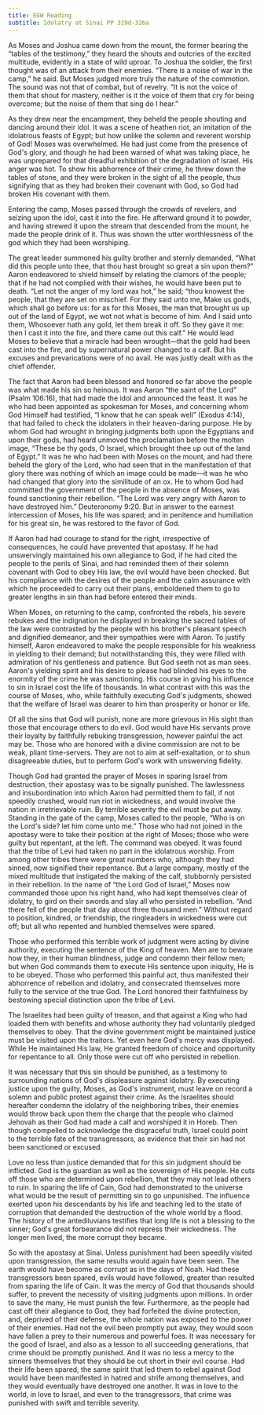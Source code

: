 ```yaml
---
title: EGW Reading
subtitle: Idolatry at Sinai PP 319d-326a
---
```


As Moses and Joshua came down from the mount, the former bearing the “tables of the testimony,” they heard the shouts and outcries of the excited multitude, evidently in a state of wild uproar. To Joshua the soldier, the first thought was of an attack from their enemies. “There is a noise of war in the camp,” he said. But Moses judged more truly the nature of the commotion. The sound was not that of combat, but of revelry. “It is not the voice of them that shout for mastery, neither is it the voice of them that cry for being overcome; but the noise of them that sing do I hear.”

As they drew near the encampment, they beheld the people shouting and dancing around their idol. It was a scene of heathen riot, an imitation of the idolatrous feasts of Egypt; but how unlike the solemn and reverent worship of God! Moses was overwhelmed. He had just come from the presence of God's glory, and though he had been warned of what was taking place, he was unprepared for that dreadful exhibition of the degradation of Israel. His anger was hot. To show his abhorrence of their crime, he threw down the tables of stone, and they were broken in the sight of all the people, thus signifying that as they had broken their covenant with God, so God had broken His covenant with them.

Entering the camp, Moses passed through the crowds of revelers, and seizing upon the idol, cast it into the fire. He afterward ground it to powder, and having strewed it upon the stream that descended from the mount, he made the people drink of it. Thus was shown the utter worthlessness of the god which they had been worshiping.

The great leader summoned his guilty brother and sternly demanded, “What did this people unto thee, that thou hast brought so great a sin upon them?” Aaron endeavored to shield himself by relating the clamors of the people; that if he had not complied with their wishes, he would have been put to death. “Let not the anger of my lord wax hot,” he said; “thou knowest the people, that they are set on mischief. For they said unto me, Make us gods, which shall go before us: for as for this Moses, the man that brought us up out of the land of Egypt, we wot not what is become of him. And I said unto them, Whosoever hath any gold, let them break it off. So they gave it me: then I cast it into the fire, and there came out this calf.” He would lead Moses to believe that a miracle had been wrought—that the gold had been cast into the fire, and by supernatural power changed to a calf. But his excuses and prevarications were of no avail. He was justly dealt with as the chief offender.

The fact that Aaron had been blessed and honored so far above the people was what made his sin so heinous. It was Aaron “the saint of the Lord” (Psalm 106:16), that had made the idol and announced the feast. It was he who had been appointed as spokesman for Moses, and concerning whom God Himself had testified, “I know that he can speak well” (Exodus 4:14), that had failed to check the idolaters in their heaven-daring purpose. He by whom God had wrought in bringing judgments both upon the Egyptians and upon their gods, had heard unmoved the proclamation before the molten image, “These be thy gods, O Israel, which brought thee up out of the land of Egypt.” It was he who had been with Moses on the mount, and had there beheld the glory of the Lord, who had seen that in the manifestation of that glory there was nothing of which an image could be made—it was he who had changed that glory into the similitude of an ox. He to whom God had committed the government of the people in the absence of Moses, was found sanctioning their rebellion. “The Lord was very angry with Aaron to have destroyed him.” Deuteronomy 9:20. But in answer to the earnest intercession of Moses, his life was spared; and in penitence and humiliation for his great sin, he was restored to the favor of God.

If Aaron had had courage to stand for the right, irrespective of consequences, he could have prevented that apostasy. If he had unswervingly maintained his own allegiance to God, if he had cited the people to the perils of Sinai, and had reminded them of their solemn covenant with God to obey His law, the evil would have been checked. But his compliance with the desires of the people and the calm assurance with which he proceeded to carry out their plans, emboldened them to go to greater lengths in sin than had before entered their minds.

When Moses, on returning to the camp, confronted the rebels, his severe rebukes and the indignation he displayed in breaking the sacred tables of the law were contrasted by the people with his brother's pleasant speech and dignified demeanor, and their sympathies were with Aaron. To justify himself, Aaron endeavored to make the people responsible for his weakness in yielding to their demand; but notwithstanding this, they were filled with admiration of his gentleness and patience. But God seeth not as man sees. Aaron's yielding spirit and his desire to please had blinded his eyes to the enormity of the crime he was sanctioning. His course in giving his influence to sin in Israel cost the life of thousands. In what contrast with this was the course of Moses, who, while faithfully executing God's judgments, showed that the welfare of Israel was dearer to him than prosperity or honor or life.

Of all the sins that God will punish, none are more grievous in His sight than those that encourage others to do evil. God would have His servants prove their loyalty by faithfully rebuking transgression, however painful the act may be. Those who are honored with a divine commission are not to be weak, pliant time-servers. They are not to aim at self-exaltation, or to shun disagreeable duties, but to perform God's work with unswerving fidelity.

Though God had granted the prayer of Moses in sparing Israel from destruction, their apostasy was to be signally punished. The lawlessness and insubordination into which Aaron had permitted them to fall, if not speedily crushed, would run riot in wickedness, and would involve the nation in irretrievable ruin. By terrible severity the evil must be put away. Standing in the gate of the camp, Moses called to the people, “Who is on the Lord's side? let him come unto me.” Those who had not joined in the apostasy were to take their position at the right of Moses; those who were guilty but repentant, at the left. The command was obeyed. It was found that the tribe of Levi had taken no part in the idolatrous worship. From among other tribes there were great numbers who, although they had sinned, now signified their repentance. But a large company, mostly of the mixed multitude that instigated the making of the calf, stubbornly persisted in their rebellion. In the name of “the Lord God of Israel,” Moses now commanded those upon his right hand, who had kept themselves clear of idolatry, to gird on their swords and slay all who persisted in rebellion. “And there fell of the people that day about three thousand men.” Without regard to position, kindred, or friendship, the ringleaders in wickedness were cut off; but all who repented and humbled themselves were spared.

Those who performed this terrible work of judgment were acting by divine authority, executing the sentence of the King of heaven. Men are to beware how they, in their human blindness, judge and condemn their fellow men; but when God commands them to execute His sentence upon iniquity, He is to be obeyed. Those who performed this painful act, thus manifested their abhorrence of rebellion and idolatry, and consecrated themselves more fully to the service of the true God. The Lord honored their faithfulness by bestowing special distinction upon the tribe of Levi.

The Israelites had been guilty of treason, and that against a King who had loaded them with benefits and whose authority they had voluntarily pledged themselves to obey. That the divine government might be maintained justice must be visited upon the traitors. Yet even here God's mercy was displayed. While He maintained His law, He granted freedom of choice and opportunity for repentance to all. Only those were cut off who persisted in rebellion.

It was necessary that this sin should be punished, as a testimony to surrounding nations of God's displeasure against idolatry. By executing justice upon the guilty, Moses, as God's instrument, must leave on record a solemn and public protest against their crime. As the Israelites should hereafter condemn the idolatry of the neighboring tribes, their enemies would throw back upon them the charge that the people who claimed Jehovah as their God had made a calf and worshiped it in Horeb. Then though compelled to acknowledge the disgraceful truth, Israel could point to the terrible fate of the transgressors, as evidence that their sin had not been sanctioned or excused.

Love no less than justice demanded that for this sin judgment should be inflicted. God is the guardian as well as the sovereign of His people. He cuts off those who are determined upon rebellion, that they may not lead others to ruin. In sparing the life of Cain, God had demonstrated to the universe what would be the result of permitting sin to go unpunished. The influence exerted upon his descendants by his life and teaching led to the state of corruption that demanded the destruction of the whole world by a flood. The history of the antediluvians testifies that long life is not a blessing to the sinner; God's great forbearance did not repress their wickedness. The longer men lived, the more corrupt they became.

So with the apostasy at Sinai. Unless punishment had been speedily visited upon transgression, the same results would again have been seen. The earth would have become as corrupt as in the days of Noah. Had these transgressors been spared, evils would have followed, greater than resulted from sparing the life of Cain. It was the mercy of God that thousands should suffer, to prevent the necessity of visiting judgments upon millions. In order to save the many, He must punish the few. Furthermore, as the people had cast off their allegiance to God, they had forfeited the divine protection, and, deprived of their defense, the whole nation was exposed to the power of their enemies. Had not the evil been promptly put away, they would soon have fallen a prey to their numerous and powerful foes. It was necessary for the good of Israel, and also as a lesson to all succeeding generations, that crime should be promptly punished. And it was no less a mercy to the sinners themselves that they should be cut short in their evil course. Had their life been spared, the same spirit that led them to rebel against God would have been manifested in hatred and strife among themselves, and they would eventually have destroyed one another. It was in love to the world, in love to Israel, and even to the transgressors, that crime was punished with swift and terrible severity.